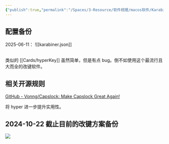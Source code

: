 ```yaml
---
{"publish":true,"permalink":"/Spaces/3-Resource/软件梳理/macos软件/Karabiner-Elements.md","created":"2024-10-22","modified":"2024-10-23","published":"2025-07-10T22:41:20.680+08:00","tags":["macOS软件"],"cssclasses":""}
---
```


## 配置备份

2025-06-11：
![[karabiner.json]]
##

类似的 [[Cards/hyperKey]] 虽然简单，但是有点 bug。倒不如使用这个最流行且大而全的改键软件。

## 相关开源规则

[GitHub - Vonng/Capslock: Make Capslock Great Again!](https://github.com/Vonng/Capslock/tree/master)

将 hyper 进一步提升实用性。

## 2024-10-22 截止目前的改键方案备份

![](https://pub-pic.oldwinter.top/2024/10/3261f655ee8aed83400c496566c514fe.png)